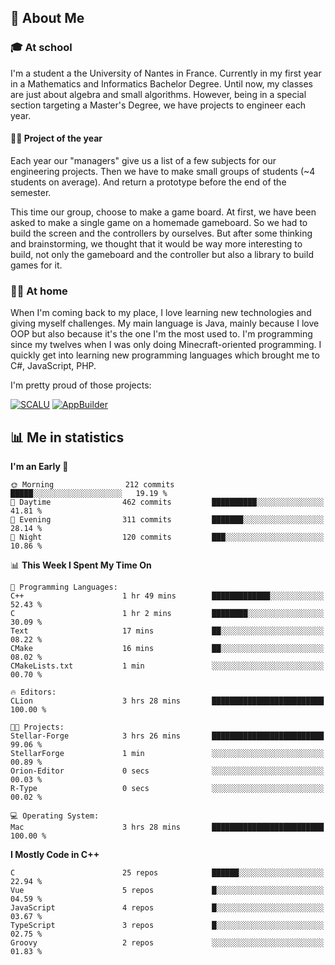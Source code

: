 ## 👀 About Me

### 🎓 At school

I'm a student a the University of Nantes in France. Currently in my first year in a Mathematics and Informatics Bachelor Degree. Until now, my classes are just about algebra and small algorithms. However, being in a special section targeting a Master's Degree, we have projects to engineer each year. 

#### 🔧🔬 Project of the year

Each year our "managers" give us a list of a few subjects for our engineering projects. Then we have to make small groups of students (~4 students on average). And return a prototype before the end of the semester.

This time our group, choose to make a game board. At first, we have been asked to make a single game on a homemade gameboard. So we had to build the screen and the controllers by ourselves. 
But after some thinking and brainstorming, we thought that it would be way more interesting to build, not only the gameboard and the controller but also a library to build games for it.

### 👨‍💻 At home

When I'm coming back to my place, I love learning new technologies and giving myself challenges. My main language is Java, mainly because I love OOP but also because it's the one I'm the most used to. I'm programming since my twelves when I was only doing Minecraft-oriented programming.  I quickly get into learning new programming languages which brought me to C#, JavaScript, PHP. 

I'm pretty proud of those projects:

[![SCALU](https://github-readme-stats.vercel.app/api/pin?username=renardfute&repo=SCALU)](https://github.com/renardfute/scalu)
[![AppBuilder](https://github-readme-stats.vercel.app/api/pin?username=pulsedev2&repo=AppBuilder)](https://github.com/pulsedev2/AppBuilder)

## 📊 Me in statistics
<!--START_SECTION:waka-->
**I'm an Early 🐤** 

```text
🌞 Morning                212 commits         █████░░░░░░░░░░░░░░░░░░░░   19.19 % 
🌆 Daytime                462 commits         ██████████░░░░░░░░░░░░░░░   41.81 % 
🌃 Evening                311 commits         ███████░░░░░░░░░░░░░░░░░░   28.14 % 
🌙 Night                  120 commits         ███░░░░░░░░░░░░░░░░░░░░░░   10.86 % 
```


📊 **This Week I Spent My Time On** 

```text
💬 Programming Languages: 
C++                      1 hr 49 mins        █████████████░░░░░░░░░░░░   52.43 % 
C                        1 hr 2 mins         ████████░░░░░░░░░░░░░░░░░   30.09 % 
Text                     17 mins             ██░░░░░░░░░░░░░░░░░░░░░░░   08.22 % 
CMake                    16 mins             ██░░░░░░░░░░░░░░░░░░░░░░░   08.02 % 
CMakeLists.txt           1 min               ░░░░░░░░░░░░░░░░░░░░░░░░░   00.70 % 

🔥 Editors: 
CLion                    3 hrs 28 mins       █████████████████████████   100.00 % 

🐱‍💻 Projects: 
Stellar-Forge            3 hrs 26 mins       █████████████████████████   99.06 % 
StellarForge             1 min               ░░░░░░░░░░░░░░░░░░░░░░░░░   00.89 % 
Orion-Editor             0 secs              ░░░░░░░░░░░░░░░░░░░░░░░░░   00.03 % 
R-Type                   0 secs              ░░░░░░░░░░░░░░░░░░░░░░░░░   00.02 % 

💻 Operating System: 
Mac                      3 hrs 28 mins       █████████████████████████   100.00 % 
```

**I Mostly Code in C++** 

```text
C                        25 repos            ██████░░░░░░░░░░░░░░░░░░░   22.94 % 
Vue                      5 repos             █░░░░░░░░░░░░░░░░░░░░░░░░   04.59 % 
JavaScript               4 repos             █░░░░░░░░░░░░░░░░░░░░░░░░   03.67 % 
TypeScript               3 repos             █░░░░░░░░░░░░░░░░░░░░░░░░   02.75 % 
Groovy                   2 repos             ░░░░░░░░░░░░░░░░░░░░░░░░░   01.83 % 
```




<!--END_SECTION:waka-->
